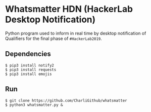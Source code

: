 # Whatsmatter HDN (HackerLab Desktop Notification)
Python program used to inform in real time by desktop notification of Qualifiers for the final phase of ```#HackerLab2019```.

## Dependencies
```console
$ pip3 install notify2  
$ pip3 install requests  
$ pip3 install emojis  
```
## Run
```console
$ git clone https://github.com/CharliGithub/whatsmatter
$ python3 whatsmatter.py &
```
